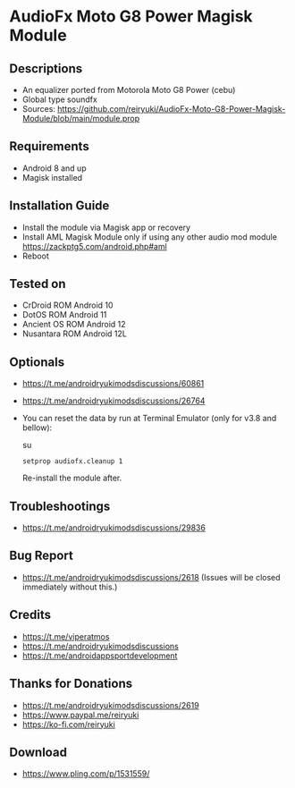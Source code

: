 # AudioFx Moto G8 Power Magisk Module

## Descriptions
- An equalizer ported from Motorola Moto G8 Power (cebu)
- Global type soundfx
- Sources: https://github.com/reiryuki/AudioFx-Moto-G8-Power-Magisk-Module/blob/main/module.prop

## Requirements
- Android 8 and up
- Magisk installed

## Installation Guide
- Install the module via Magisk app or recovery
- Install AML Magisk Module only if using any other audio mod module https://zackptg5.com/android.php#aml
- Reboot

## Tested on
- CrDroid ROM Android 10
- DotOS ROM Android 11
- Ancient OS ROM Android 12
- Nusantara ROM Android 12L

## Optionals
- https://t.me/androidryukimodsdiscussions/60861
- https://t.me/androidryukimodsdiscussions/26764
- You can reset the data by run at Terminal Emulator (only for v3.8 and bellow):

  su

  `setprop audiofx.cleanup 1`

  Re-install the module after.

## Troubleshootings
- https://t.me/androidryukimodsdiscussions/29836

## Bug Report
- https://t.me/androidryukimodsdiscussions/2618 (Issues will be closed immediately without this.)

## Credits
- https://t.me/viperatmos
- https://t.me/androidryukimodsdiscussions
- https://t.me/androidappsportdevelopment

## Thanks for Donations
- https://t.me/androidryukimodsdiscussions/2619
- https://www.paypal.me/reiryuki
- https://ko-fi.com/reiryuki

## Download
- https://www.pling.com/p/1531559/
